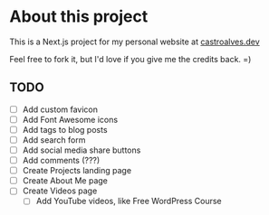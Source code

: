 # About this project

This is a Next.js project for my personal website at [castroalves.dev](https://castroalves.dev)

Feel free to fork it, but I'd love if you give me the credits back. =)

## TODO

- [ ] Add custom favicon
- [ ] Add Font Awesome icons
- [ ] Add tags to blog posts
- [ ] Add search form
- [ ] Add social media share buttons
- [ ] Add comments (???)
- [ ] Create Projects landing page
- [ ] Create About Me page
- [ ] Create Videos page
  - [ ] Add YouTube videos, like Free WordPress Course
